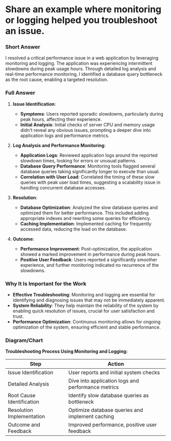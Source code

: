# Share an example where monitoring or logging helped you troubleshoot an issue.

### Short Answer
I resolved a critical performance issue in a web application by leveraging monitoring and logging. The application was experiencing intermittent slowdowns during peak usage hours. Through detailed log analysis and real-time performance monitoring, I identified a database query bottleneck as the root cause, enabling a targeted resolution.

### Full Answer
1. **Issue Identification**:
    - **Symptoms**: Users reported sporadic slowdowns, particularly during peak hours, affecting their experience.
    - **Initial Analysis**: Initial checks of server CPU and memory usage didn't reveal any obvious issues, prompting a deeper dive into application logs and performance metrics.

2. **Log Analysis and Performance Monitoring**:
    - **Application Logs**: Reviewed application logs around the reported slowdown times, looking for errors or unusual patterns.
    - **Database Query Performance**: Monitoring tools flagged several database queries taking significantly longer to execute than usual.
    - **Correlation with User Load**: Correlated the timing of these slow queries with peak user load times, suggesting a scalability issue in handling concurrent database accesses.

3. **Resolution**:
    - **Database Optimization**: Analyzed the slow database queries and optimized them for better performance. This included adding appropriate indexes and rewriting some queries for efficiency.
    - **Caching Implementation**: Implemented caching for frequently accessed data, reducing the load on the database.

4. **Outcome**:
    - **Performance Improvement**: Post-optimization, the application showed a marked improvement in performance during peak hours.
    - **Positive User Feedback**: Users reported a significantly smoother experience, and further monitoring indicated no recurrence of the slowdowns.

### Why It Is Important for the Work
- **Effective Troubleshooting**: Monitoring and logging are essential for identifying and diagnosing issues that may not be immediately apparent.
- **System Reliability**: They help maintain the reliability of the system by enabling quick resolution of issues, crucial for user satisfaction and trust.
- **Performance Optimization**: Continuous monitoring allows for ongoing optimization of the system, ensuring efficient and stable performance.

### Diagram/Chart
**Troubleshooting Process Using Monitoring and Logging:**

| Step                   | Action                                        |
|------------------------|-----------------------------------------------|
| Issue Identification   | User reports and initial system checks        |
| Detailed Analysis      | Dive into application logs and performance metrics |
| Root Cause Identification | Identify slow database queries as bottleneck |
| Resolution Implementation | Optimize database queries and implement caching |
| Outcome and Feedback   | Improved performance, positive user feedback  |